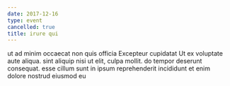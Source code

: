 ```yaml
---
date: 2017-12-16
type: event
cancelled: true
title: irure qui
---
```

ut ad minim occaecat non quis officia Excepteur cupidatat Ut ex voluptate aute aliqua. sint aliquip nisi ut elit, culpa mollit. do tempor deserunt consequat. esse cillum sunt in ipsum reprehenderit incididunt et enim dolore nostrud eiusmod eu